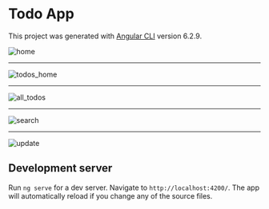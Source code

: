 # Todo App

This project was generated with [Angular CLI](https://github.com/angular/angular-cli) version 6.2.9.

![home](https://user-images.githubusercontent.com/47604307/187034437-6461b6dc-de7d-423c-afd0-d0757ff8a288.png)
_________________________________________________________________________________________________________________
![todos_home](https://user-images.githubusercontent.com/47604307/187034439-ddf8d6b0-86d9-4096-8a57-419dbc9ee16a.png)
_________________________________________________________________________________________________________________
![all_todos](https://user-images.githubusercontent.com/47604307/187034434-3fa2c60b-c2ea-4cf0-b311-60471fdac9cc.png)
_________________________________________________________________________________________________________________
![search](https://user-images.githubusercontent.com/47604307/187034438-88ef54da-06bd-42d1-9280-a6969b8f7a69.png)
_________________________________________________________________________________________________________________
![update](https://user-images.githubusercontent.com/47604307/187034441-da68a27d-51d8-43cb-a8e2-21c069f123f8.png)


## Development server

Run `ng serve` for a dev server. Navigate to `http://localhost:4200/`. The app will automatically reload if you change any of the source files.

